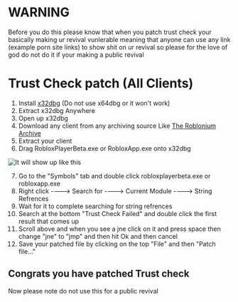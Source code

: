 # WARNING
Before you do this please know that when you patch trust check your basically making ur revival vunlerable meaning that anyone can use any link (example porn site links) to show shit on ur revival so please for the love of god do not do it if your making a public revival

# Trust Check patch (All Clients)

1. Install [x32dbg](https://x64dbg.com/) (Do not use x64dbg or it won't work)
2. Extract x32dbg Anywhere
3. Open up x32dbg
4. Download any client from any archiving source Like [The Roblonium Archive](https://archive.roblonium.com/)
5. Extract your client
6. Drag RobloxPlayerBeta.exe or RobloxApp.exe onto x32dbg

![It will show up like this](https://github.com/user-attachments/assets/b474da00-83e6-416d-b448-d8b7866f7e91)

7. Go to the "Symbols" tab and double click robloxplayerbeta.exe or robloxapp.exe
8. Right click ----> Search for ----> Current Module ----> String Refrences
9. Wait for it to complete searching for string refrences
10. Search at the bottom "Trust Check Failed" and double click the first result that comes up
11. Scroll above and when you see a jne click on it and press space then change "jne" to "jmp" and then hit Ok and then cancel
12. Save your patched file by clicking on the top "File" and then "Patch file..."

## Congrats you have patched Trust check

Now please note do not use this for a public revival
